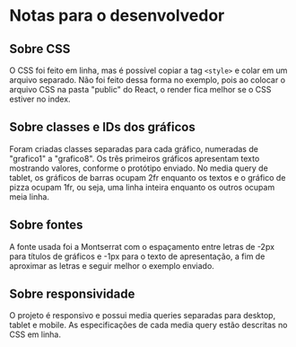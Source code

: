 <h1>Notas para o desenvolvedor</h1>
<h2>Sobre CSS</h2>
<p>O CSS foi feito em linha, mas é possível copiar a tag <code>&lt;style&gt;</code> e colar em um arquivo separado.
    Não foi feito dessa forma no exemplo, pois ao colocar o arquivo CSS na pasta "public" do React, o render fica
    melhor se o CSS estiver no index.</p>
<h2>Sobre classes e IDs dos gráficos</h2>
<p>Foram criadas classes separadas para cada gráfico, numeradas de "grafico1" a "grafico8". Os três primeiros
    gráficos apresentam texto mostrando valores, conforme o protótipo enviado. No media query de tablet, os gráficos
    de barras ocupam 2fr enquanto os textos e o gráfico de pizza ocupam 1fr, ou seja, uma linha inteira enquanto os
    outros ocupam meia linha.</p>
<h2>Sobre fontes</h2>
<p>A fonte usada foi a Montserrat com o espaçamento entre letras de -2px para títulos de gráficos e -1px para o
    texto de apresentação, a fim de aproximar as letras e seguir melhor o exemplo enviado.</p>
<h2>Sobre responsividade</h2>
<p>O projeto é responsivo e possui media queries separadas para desktop, tablet e mobile. As especificações de cada
    media query estão descritas no CSS em linha.</p>